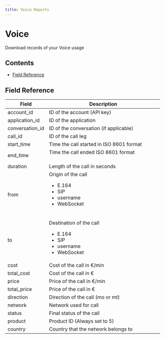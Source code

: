 ```yaml
---
title: Voice Reports
---
```


# Voice

Download records of your Voice usage

## Contents

* [Field Reference](#field-reference)

## Field Reference

| Field              | Description                                                                                           |
|--------------------|-------------------------------------------------------------------------------------------------------|
| account_id         | ID of the account (API key)                                                                           |
| application_id     | ID of the application                                                                                 |
| conversation_id    | ID of the conversation (if applicable)                                                                |
| call_id            | ID of the call leg                                                                                    |
| start_time         | Time the call started in ISO 8601 format                                                              |
| end_time           | Time the call ended ISO 8601 format                                                                   |
| duration           | Length of the call in seconds                                                                         |
| from               | Origin of the call <ul><li>E.164</li><li>SIP</li><li>username</li><li>WebSocket</li></ul>             |
| to                 | Destination of the call <ul><li>E.164</li><li>SIP</li><li>username</li><li>WebSocket</li></ul>        |
| cost               | Cost of the call in €/min                                                                             |
| total_cost         | Cost of the call in €                                                                                 |
| price              | Price of the call in €/min                                                                            |
| total_price        | Price of the call in €                                                                                |
| direction          | Direction of the call (mo or mt)                                                                      |
| network            | Network used for call                                                                                 |
| status             | Final status of the call                                                                              |
| product            | Product ID (Always set to 5)                                                                          |
| country            | Country that the network belongs to                                                                   |

